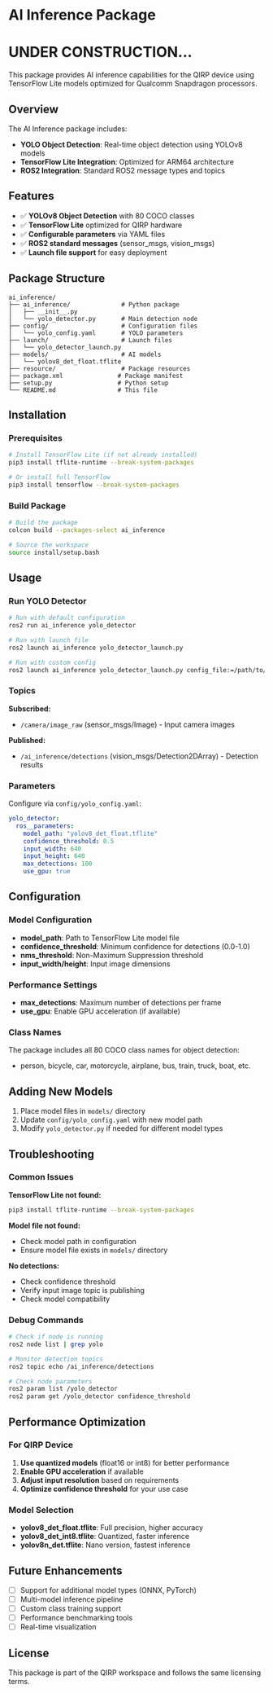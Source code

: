 # AI Inference Package
# UNDER CONSTRUCTION...
This package provides AI inference capabilities for the QIRP device using TensorFlow Lite models optimized for Qualcomm Snapdragon processors.

## Overview

The AI Inference package includes:
- **YOLO Object Detection**: Real-time object detection using YOLOv8 models
- **TensorFlow Lite Integration**: Optimized for ARM64 architecture
- **ROS2 Integration**: Standard ROS2 message types and topics

## Features

- ✅ **YOLOv8 Object Detection** with 80 COCO classes
- ✅ **TensorFlow Lite** optimized for QIRP hardware
- ✅ **Configurable parameters** via YAML files
- ✅ **ROS2 standard messages** (sensor_msgs, vision_msgs)
- ✅ **Launch file support** for easy deployment

## Package Structure

```
ai_inference/
├── ai_inference/              # Python package
│   ├── __init__.py
│   └── yolo_detector.py       # Main detection node
├── config/                    # Configuration files
│   └── yolo_config.yaml       # YOLO parameters
├── launch/                    # Launch files
│   └── yolo_detector_launch.py
├── models/                    # AI models
│   └── yolov8_det_float.tflite
├── resource/                  # Package resources
├── package.xml               # Package manifest
├── setup.py                  # Python setup
└── README.md                 # This file
```

## Installation

### Prerequisites

```bash
# Install TensorFlow Lite (if not already installed)
pip3 install tflite-runtime --break-system-packages

# Or install full TensorFlow
pip3 install tensorflow --break-system-packages
```

### Build Package

```bash
# Build the package
colcon build --packages-select ai_inference

# Source the workspace
source install/setup.bash
```

## Usage

### Run YOLO Detector

```bash
# Run with default configuration
ros2 run ai_inference yolo_detector

# Run with launch file
ros2 launch ai_inference yolo_detector_launch.py

# Run with custom config
ros2 launch ai_inference yolo_detector_launch.py config_file:=/path/to/config.yaml
```

### Topics

**Subscribed:**
- `/camera/image_raw` (sensor_msgs/Image) - Input camera images

**Published:**
- `/ai_inference/detections` (vision_msgs/Detection2DArray) - Detection results

### Parameters

Configure via `config/yolo_config.yaml`:

```yaml
yolo_detector:
  ros__parameters:
    model_path: "yolov8_det_float.tflite"
    confidence_threshold: 0.5
    input_width: 640
    input_height: 640
    max_detections: 100
    use_gpu: true
```

## Configuration

### Model Configuration

- **model_path**: Path to TensorFlow Lite model file
- **confidence_threshold**: Minimum confidence for detections (0.0-1.0)
- **nms_threshold**: Non-Maximum Suppression threshold
- **input_width/height**: Input image dimensions

### Performance Settings

- **max_detections**: Maximum number of detections per frame
- **use_gpu**: Enable GPU acceleration (if available)

### Class Names

The package includes all 80 COCO class names for object detection:
- person, bicycle, car, motorcycle, airplane, bus, train, truck, boat, etc.

## Adding New Models

1. Place model files in `models/` directory
2. Update `config/yolo_config.yaml` with new model path
3. Modify `yolo_detector.py` if needed for different model types

## Troubleshooting

### Common Issues

**TensorFlow Lite not found:**
```bash
pip3 install tflite-runtime --break-system-packages
```

**Model file not found:**
- Check model path in configuration
- Ensure model file exists in `models/` directory

**No detections:**
- Check confidence threshold
- Verify input image topic is publishing
- Check model compatibility

### Debug Commands

```bash
# Check if node is running
ros2 node list | grep yolo

# Monitor detection topics
ros2 topic echo /ai_inference/detections

# Check node parameters
ros2 param list /yolo_detector
ros2 param get /yolo_detector confidence_threshold
```

## Performance Optimization

### For QIRP Device

1. **Use quantized models** (float16 or int8) for better performance
2. **Enable GPU acceleration** if available
3. **Adjust input resolution** based on requirements
4. **Optimize confidence threshold** for your use case

### Model Selection

- **yolov8_det_float.tflite**: Full precision, higher accuracy
- **yolov8_det_int8.tflite**: Quantized, faster inference
- **yolov8n_det.tflite**: Nano version, fastest inference

## Future Enhancements

- [ ] Support for additional model types (ONNX, PyTorch)
- [ ] Multi-model inference pipeline
- [ ] Custom class training support
- [ ] Performance benchmarking tools
- [ ] Real-time visualization

## License

This package is part of the QIRP workspace and follows the same licensing terms.
